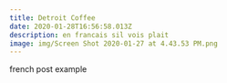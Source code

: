 ```yaml
---
title: Detroit Coffee
date: 2020-01-28T16:56:58.013Z
description: en francais sil vois plait
image: img/Screen Shot 2020-01-27 at 4.43.53 PM.png
---
```

french post example
